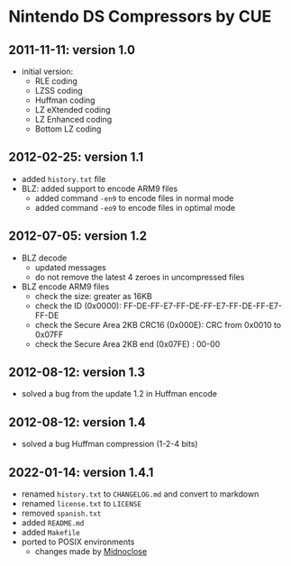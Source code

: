 # Nintendo DS Compressors by CUE

## 2011-11-11: version 1.0
  - initial version:
    - RLE coding
    - LZSS coding
    - Huffman coding
    - LZ eXtended coding
    - LZ Enhanced coding
    - Bottom LZ coding

## 2012-02-25: version 1.1
  - added `history.txt` file
  - BLZ: added support to encode ARM9 files
    - added command `-en9` to encode files in normal mode
    - added command `-eo9` to encode files in optimal mode

## 2012-07-05: version 1.2
  - BLZ decode
    - updated messages
    - do not remove the latest 4 zeroes in uncompressed files
  - BLZ encode ARM9 files
    - check the size: greater as 16KB
    - check the ID (0x0000): FF-DE-FF-E7-FF-DE-FF-E7-FF-DE-FF-E7-FF-DE
    - check the Secure Area 2KB CRC16 (0x000E): CRC from 0x0010 to 0x07FF
    - check the Secure Area 2KB end (0x07FE) : 00-00

## 2012-08-12: version 1.3
  - solved a bug from the update 1.2 in Huffman encode

## 2012-08-12: version 1.4
  - solved a bug Huffman compression (1-2-4 bits)

## 2022-01-14: version 1.4.1
  - renamed `history.txt` to `CHANGELOG.md` and convert to markdown
  - renamed `license.txt` to `LICENSE`
  - removed `spanish.txt`
  - added `README.md`
  - added `Makefile`
  - ported to POSIX environments
    - changes made by [Midnoclose](https://github.com/Midnoclose)